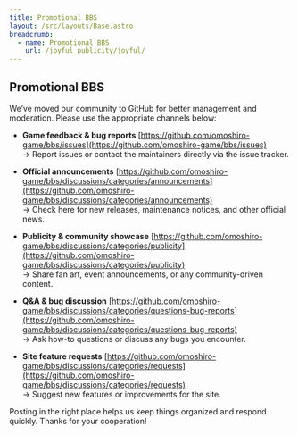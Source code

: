 ```yaml
---
title: Promotional BBS
layout: /src/layouts/Base.astro
breadcrumb:
  - name: Promotional BBS
    url: /joyful_publicity/joyful/
---
```


## Promotional BBS
  

We’ve moved our community to GitHub for better management and moderation. Please use the appropriate channels below:

* **Game feedback & bug reports**
  [https://github.com/omoshiro-game/bbs/issues](https://github.com/omoshiro-game/bbs/issues)  
  → Report issues or contact the maintainers directly via the issue tracker.

* **Official announcements**
  [https://github.com/omoshiro-game/bbs/discussions/categories/announcements](https://github.com/omoshiro-game/bbs/discussions/categories/announcements)  
  → Check here for new releases, maintenance notices, and other official news.

* **Publicity & community showcase**
  [https://github.com/omoshiro-game/bbs/discussions/categories/publicity](https://github.com/omoshiro-game/bbs/discussions/categories/publicity)  
  → Share fan art, event announcements, or any community-driven content.

* **Q\&A & bug discussion**
  [https://github.com/omoshiro-game/bbs/discussions/categories/questions-bug-reports](https://github.com/omoshiro-game/bbs/discussions/categories/questions-bug-reports)  
  → Ask how-to questions or discuss any bugs you encounter.

* **Site feature requests**
  [https://github.com/omoshiro-game/bbs/discussions/categories/requests](https://github.com/omoshiro-game/bbs/discussions/categories/requests)  
  → Suggest new features or improvements for the site.

Posting in the right place helps us keep things organized and respond quickly. Thanks for your cooperation!

